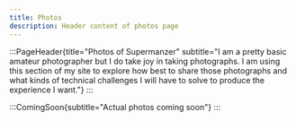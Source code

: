 ```yaml
---
title: Photos
description: Header content of photos page
---
```


:::PageHeader{title="Photos of Supermanzer" subtitle="I am a pretty basic amateur photographer but I do take joy in taking photographs.  I am using this section of my site to explore how best to share those photographs and what kinds of technical challenges I will have to solve to produce the experience I want."}
:::

:::ComingSoon{subtitle="Actual photos coming soon"}
:::
